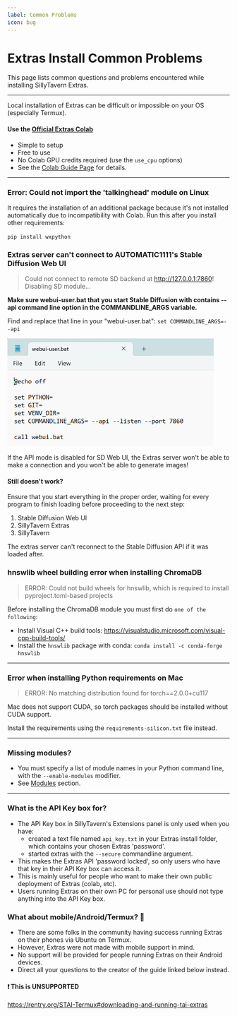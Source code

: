 ```yaml
---
label: Common Problems
icon: bug
---
```


# Extras Install Common Problems

This page lists common questions and problems encountered while installing SillyTavern Extras.

---
Local installation of Extras can be difficult or impossible on your OS (especially Termux).

#### Use the [Official Extras Colab](https://colab.research.google.com/github/SillyTavern/SillyTavern/blob/release/colab/GPU.ipynb)

* Simple to setup
* Free to use
* No Colab GPU credits required (use the `use_cpu` options)
* See the [Colab Guide Page](https://docs.sillytavern.app/extras/running-extras-in-colab/) for details.

---

### Error: Could not import the 'talkinghead' module on Linux

It requires the installation of an additional package because it's not installed automatically due to incompatibility with Colab. Run this after you install other requirements:

`pip install wxpython`

### Extras server can't connect to AUTOMATIC1111's Stable Diffusion Web UI

> Could not connect to remote SD backend at <http://127.0.0.1:7860>! Disabling SD module...

**Make sure webui-user.bat that you start Stable Diffusion with contains --api command line option in the COMMANDLINE_ARGS variable.**

Find and replace that line in your "webui-user.bat": `set COMMANDLINE_ARGS=--api`

![How it shoud look](/static/extensions/sd-user.png)

If the API mode is disabled for SD Web UI, the Extras server won't be able to make a connection and you won't be able to generate images!

#### Still doesn't work?

Ensure that you start everything in the proper order, waiting for every program to finish loading before proceeding to the next step:

1. Stable Diffusion Web UI
2. SillyTavern Extras
3. SillyTavern

The extras server can't reconnect to the Stable Diffusion API if it was loaded after.

### hnswlib wheel building error when installing ChromaDB

> ERROR: Could not build wheels for hnswlib, which is required to install pyproject.toml-based projects

Before installing the ChromaDB module you must first do `one of the following`:

* Install Visual C++ build tools: <https://visualstudio.microsoft.com/visual-cpp-build-tools/>
* Install the `hnswlib` package with conda: `conda install -c conda-forge hnswlib`

---

### Error when installing Python requirements on Mac

> ERROR: No matching distribution found for torch==2.0.0+cu117

Mac does not support CUDA, so torch packages should be installed without CUDA support.

Install the requirements using the `requirements-silicon.txt` file instead.

---

### Missing modules?

* You must specify a list of module names in your Python command line, with the `--enable-modules` modifier.
* See [Modules](https://docs.sillytavern.app/extras/installation/#decide-which-module-to-use) section.

---

### What is the API Key box for?

* The API Key box in SillyTavern's Extensions panel is only used when you have:
  * created a text file named `api_key.txt` in your Extras install folder, which contains your chosen Extras 'password'.
  * started extras with the `--secure` commandline argument.
* This makes the Extras API 'password locked', so only users who have that key in their API Key box can access it.
* This is mainly useful for people who want to make their own public deployment of Extras (colab, etc).
* Users running Extras on their own PC for personal use should not type anything into the API Key box.

### What about mobile/Android/Termux? 🤔

* There are some folks in the community having success running Extras on their phones via Ubuntu on Termux.
* However, Extras were not made with mobile support in mind.
* No support will be provided for people running Extras on their Android devices.
* Direct all your questions to the creator of the guide linked below instead.

#### ❗ This is UNSUPPORTED

<https://rentry.org/STAI-Termux#downloading-and-running-tai-extras>
